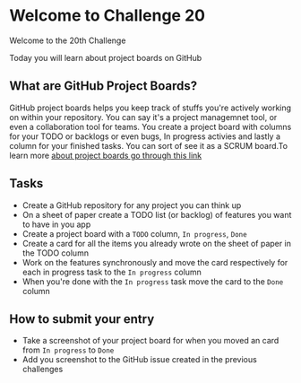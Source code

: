 # Welcome to Challenge 20

Welcome to the 20th Challenge

Today you will learn about project boards on GitHub

## What are GitHub Project Boards?

GitHub project boards helps you keep track of stuffs you're actively working on within your repository. You can say it's a project managemnet tool, or even a collaboration tool for teams. You create a project board with columns for your TODO or backlogs or even bugs, In progress activies and lastly a column for your finished tasks. You can sort of see it as a SCRUM board.To learn more
[about project boards go through this link](https://help.github.com/en/github/managing-your-work-on-github/about-project-boards)

## Tasks

- Create a GitHub repository for any project you can think up
- On a sheet of paper create a TODO list (or backlog) of features you want to have in you app
- Create a project board with a `TODO` column, `In progress`, `Done`
- Create a card for all the items you already wrote on the sheet of paper in the TODO column
- Work on the features synchronously and move the card respectively for each in progress task to the `In progress` column
- When you're done with the `In progress` task move the card to the `Done` column

## How to submit your entry

- Take a screenshot of your project board for when you moved an card from `In progress` to `Done`
- Add you screenshot to the GitHub issue created in the previous challenges